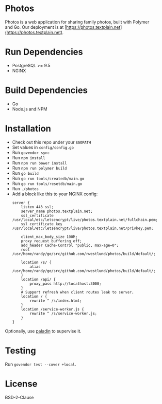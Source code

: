 # Photos
Photos is a web application for sharing family photos, built with Polymer and
Go. Our deployment is at
[https://photos.textplain.net](https://photos.textplain.net).

# Run Dependencies
- PostgreSQL >= 9.5
- NGINX

# Build Dependencies
- Go
- Node.js and NPM

# Installation
- Check out this repo under your `$GOPATH`
- Set values in `config/config.go`
- Run `govendor sync`
- Run `npm install`
- Run `npm run bower install`
- Run `npm run polymer build`
- Run `go build`
- Run `go run tools/createdb/main.go`
- Run `go run tools/resetdb/main.go`
- Run `./photos`
- Add a block like this to your NGINX config:
    ```nginx
    server {
        listen 443 ssl;
        server_name photos.textplain.net;
        ssl_certificate /usr/local/etc/letsencrypt/live/photos.textplain.net/fullchain.pem;
        ssl_certificate_key /usr/local/etc/letsencrypt/live/photos.textplain.net/privkey.pem;

        client_max_body_size 100M;
        proxy_request_buffering off;
        add_header Cache-Control "public, max-age=0";
        root /usr/home/randy/go/src/github.com/rwestlund/photos/build/default/;

        location /s/ {
            alias /usr/home/randy/go/src/github.com/rwestlund/photos/build/default/;
        }
        location /api/ {
            proxy_pass http://localhost:3000;
        }
        # Support refresh when client routes leak to server.
        location / {
            rewrite ^ /s/index.html;
        }
        location /service-worker.js {
            rewrite ^ /s/service-worker.js;
        }
    }
    ```

Optionally, use [paladin](https://github.com/rwestlund/paladin) to supervise
it.

# Testing
Run `govendor test --cover +local`.

# License
BSD-2-Clause
